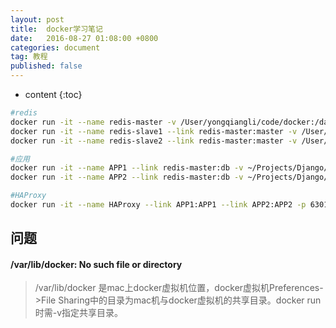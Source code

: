 ```yaml
---
layout: post
title:  docker学习笔记
date:   2016-08-27 01:08:00 +0800
categories: document
tag: 教程
published: false
---
```


* content
{:toc}

```bash
#redis
docker run -it --name redis-master -v /User/yongqiangli/code/docker:/data redis /bin/bash
docker run -it --name redis-slave1 --link redis-master:master -v /User/yongqiangli/code/docker:/data redis /bin/bash
docker run -it --name redis-slave2 --link redis-master:master -v /User/yongqiangli/code/docker:/data redis /bin/bash

#应用
docker run -it --name APP1 --link redis-master:db -v ~/Projects/Django/App1:/usr/src/app django /bin/bash
docker run -it --name APP2 --link redis-master:db -v ~/Projects/Django/App2:/usr/src/app django /bin/bash

#HAProxy
docker run -it --name HAProxy --link APP1:APP1 --link APP2:APP2 -p 6301:6301 -v ~/Projects/HAProxy:/tmp haproxy /bin/bash
```
问题
---------------------
#### /var/lib/docker: No such file or directory
>/var/lib/docker 是mac上docker虚拟机位置，docker虚拟机Preferences->File Sharing中的目录为mac机与docker虚拟机的共享目录。docker run 时需-v指定共享目录。